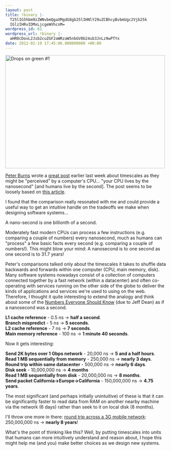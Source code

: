 ```yaml
---
layout: post
title: !binary |-
  T25lIG5hbm9zZWNvbmQgaXMgdG8gb25lIHNlY29uZCBhcyBvbmUgc2Vjb25k
  IGlzIHRvIDMxLjcgeWVhcnM=
wordpress_id: 61
wordpress_url: !binary |-
  aHR0cDovL2Jsb2cuZGF2aWRzaW5nbGV0b24ub3JnLz9wPTYx
date: 2012-02-19 17:45:06.000000000 +00:00
---
```

<a href="http://www.flickr.com/photos/mrlins/6151504947/" title="Drops on green #1 by mrlins, on Flickr"><img src="http://farm7.staticflickr.com/6184/6151504947_d9670df924.jpg" width="500" height="354" alt="Drops on green #1"></a>

<a href="https://plus.google.com/u/0/112493031290529814667/posts" target="_blank">Peter Burns</a> wrote a <a href="http://goo.gl/z4skG" target="_blank">great post</a> earlier last week about timescales as they might be "perceived" by a computer's CPU... "your CPU lives by the nanosecond" [and humans live by the second].  The post seems to be loosely based on <a href="http://goo.gl/PaeGt" target="_blank">this article</a>.

I found that the comparison really resonated with me and could provide a useful way to get an intuitive handle on the tradeoffs we make when designing software systems...

A nano-second is one billionth of a second.

Moderately fast modern CPUs can process a few instructions (e.g. comparing a couple of numbers) every nanosecond, much as humans can "process" a few basic facts every second (e.g. comparing a couple of numbers!).  This might blow your mind:  A nanosecond is to one second as one second is to 31.7 years!

Peter's comparisons talked only about the timescales it takes to shuffle data backwards and forwards within one computer (CPU, main memory, disk).  Many software systems nowadays consist of a collection of computers connected together by a fast network (within a datacenter) and often co-operating with services running on the other side of the globe to deliver the kinds of applications and services we're used to using on the web.  Therefore, I thought it quite interesting to extend the analogy and think about some of the <a href="http://goo.gl/0KpSu" target="_blank">Numbers Everyone Should Know</a> (due to Jeff Dean) as if a nanosecond was a second.

<strong>L1 cache reference</strong> - 0.5 ns  -> <strong>half a second</strong>.<br/>
<strong>Branch mispredict</strong> - 5 ns -> <strong>5 seconds</strong>.<br/>
<strong>L2 cache reference</strong> - 7 ns -> <strong>7 seconds</strong>.<br/>
<strong>Main memory reference</strong> - 100 ns -> <strong>1 minute 40 seconds</strong>.<br/>

Now it gets interesting:<br/>

<strong>Send 2K bytes over 1 Gbps network</strong> - 20,000 ns -> <strong>5 and a half hours</strong>.<br/>
<strong>Read 1 MB sequentially from memory</strong> - 250,000 ns -> <strong>nearly 3 days</strong>.<br/>
<strong>Round trip within same datacenter</strong>  - 500,000 ns -> <strong>nearly 6 days</strong>.<br/>
<strong>Disk seek</strong> - 10,000,000 ns -> <strong>4 months</strong><br/>
<strong>Read 1 MB sequentially from disk</strong> - 20,000,000 ns -> <strong>8 months</strong>.<br/>
<strong>Send packet California->Europe->California</strong> - 150,000,000 ns -> <strong>4.75 years</strong>.<br/>

The most significant (and perhaps initially unintuitive) of these is that it can be significantly faster to read data from RAM on another nearby machine via the network (6 days) rather than seek to it on local disk (8 months).

I'll throw one more in there:  <a href="http://goo.gl/jknNJ" target="_blank">round trip across a 3G mobile network</a>: 250,000,000 ns -> <strong>nearly 8 years</strong>!

What's the point of thinking like this?  Well, by putting timescales into units that humans can more intuitively understand and reason about, I hope this might help me (and you) make better choices as we design new systems.
